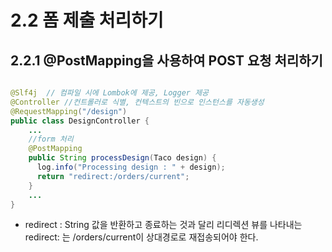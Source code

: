 # 2.2 폼 제출 처리하기

## 2.2.1 @PostMapping을 사용하여 POST 요청 처리하기 


```java

@Slf4j	// 컴파일 시에 Lombok에 제공, Logger 제공 
@Controller	//컨트롤러로 식별, 컨텍스트의 빈으로 인스턴스를 자동생성
@RequestMapping("/design") 
public class DesignController {
    ...
    //form 처리 
    @PostMapping
    public String processDesign(Taco design) {
      log.info("Processing design : " + design);
      return "redirect:/orders/current"; 
    }
    ...
}
```

- redirect : String 값을 반환하고 종료하는 것과 달리 리디렉션 뷰를 나타내는 redirect: 는 /orders/current이 상대경로로 재접송되어야 한다. 


